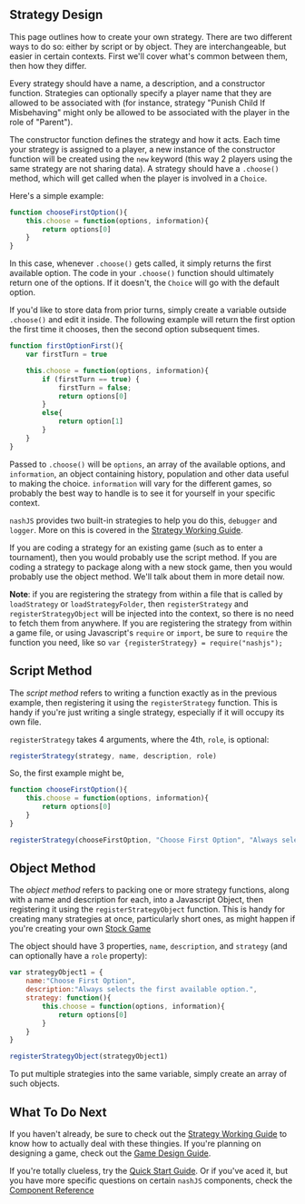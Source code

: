 ## Strategy Design

This page outlines how to create your own strategy. There are two different ways to do so: either by script or by object. They are interchangeable, but easier in certain contexts. First we'll cover what's common between them, then how they differ.

Every strategy should have a name, a description, and a constructor function. Strategies can optionally specify a player name that they are allowed to be associated with (for instance, strategy "Punish Child If Misbehaving" might only be allowed to be associated with the player in the role of "Parent").

The constructor function defines the strategy and how it acts. Each time your strategy is assigned to a player, a new instance of the constructor function will be created using the `new` keyword (this way 2 players using the same strategy are not sharing data). A strategy should have a `.choose()` method, which will get called when the player is involved in a `Choice`.

Here's a simple example:
```js
function chooseFirstOption(){
	this.choose = function(options, information){
		return options[0]
	}
}
```

In this case, whenever `.choose()` gets called, it simply returns the first available option. The code in your `.choose()` function should ultimately return one of the options. If it doesn't, the `Choice` will go with the default option.

If you'd like to store data from prior turns, simply create a variable outside `.choose()` and edit it inside. The following example will return the first option the first time it chooses, then the second option subsequent times.

```js
function firstOptionFirst(){
	var firstTurn = true

	this.choose = function(options, information){
		if (firstTurn == true) {
			firstTurn = false;
			return options[0]
		}
		else{
			return option[1]
		}
	}
}
```

Passed to `.choose()` will be `options`, an array of the available options, and `information`, an object containing history, population and other data useful to making the choice. `information` will vary for the different games, so probably the best way to handle is to see it for yourself in your specific context.

`nashJS` provides two built-in strategies to help you do this, `debugger` and `logger`. More on this is covered in the [Strategy Working Guide](./strategy-working.md).


If you are coding a strategy for an existing game (such as to enter a tournament), then you would probably use the script method. If you are coding a strategy to package along with a new stock game, then you would probably use the object method. We'll talk about them in more detail now.

**Note**: if you are registering the strategy from within a file that is called by `loadStrategy` or `loadStrategyFolder`, then `registerStrategy` and `registerStrategyObject` will be injected into the context, so there is no need to fetch them from anywhere. If you are registering the strategy from within a game file, or using Javascript's `require` or `import`, be sure to `require` the function you need, like so `var {registerStrategy} = require("nashjs");`

## Script Method

The _script method_ refers to writing a function exactly as in the previous example, then registering it using the `registerStrategy` function. This is handy if you're just writing a single strategy, especially if it will occupy its own file.

`registerStrategy` takes 4 arguments, where the 4th, `role`, is optional:
```js
registerStrategy(strategy, name, description, role)
```
So, the first example might be,
```js
function chooseFirstOption(){
	this.choose = function(options, information){
		return options[0]
	}
}

registerStrategy(chooseFirstOption, "Choose First Option", "Always selects the first available option.");
```


## Object Method

The _object method_ refers to packing one or more strategy functions, along with a name and description for each, into a Javascript Object, then registering it using the `registerStrategyObject` function. This is handy for creating many strategies at once, particularly short ones, as might happen if you're creating your own [Stock Game](./stock-games/index.md)

The object should have 3 properties, `name`, `description`, and `strategy` (and can optionally have a `role` property):

```js
var strategyObject1 = {
	name:"Choose First Option",
	description:"Always selects the first available option.",
	strategy: function(){
		this.choose = function(options, information){
			return options[0]
		}
	}
}

registerStrategyObject(strategyObject1)
```
To put multiple strategies into the same variable, simply create an array of such objects.

## What To Do Next

If you haven't already, be sure to check out the [Strategy Working Guide](./strategy-working.md) to know how to actually deal with these thingies. If you're planning on designing a game, check out the [Game Design Guide](./game-design.md).

If you're totally clueless, try the [Quick Start Guide](./quick-start.md). Or if you've aced it, but you have more specific questions on certain `nashJS` components, check the [Component Reference](./components/index.md)
